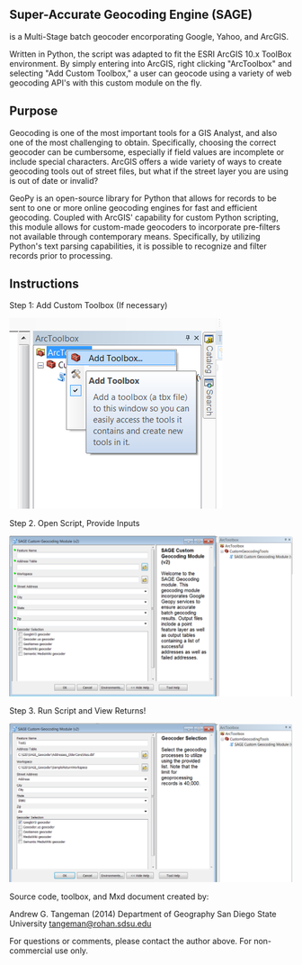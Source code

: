 ## Super-Accurate Geocoding Engine (SAGE)
is a Multi-Stage batch geocoder encorporating 
Google, Yahoo, and ArcGIS. 

Written in Python, the script was adapted to fit the ESRI ArcGIS 10.x ToolBox environment. By simply entering into ArcGIS, right clicking "ArcToolbox" and selecting "Add Custom Toolbox," a user can geocode using a variety of web geocoding API's with this custom module on the fly. 

## Purpose

Geocoding is one of the most important tools for a GIS Analyst, and also one of the most challenging to obtain. Specifically, choosing the correct geocoder can be cumbersome, especially if field values are incomplete or include special characters. ArcGIS offers a wide variety of ways to create geocoding tools out of street files, but what if the street layer you are using is out of date or invalid? 

GeoPy is an open-source library for Python that allows for records to be sent to one or more online geocoding engines for fast and efficient geocoding. Coupled with ArcGIS' capability for custom Python scripting, this module allows for custom-made geocoders to incorporate pre-filters not available through contemporary means. Specifically, by utilizing Python's text parsing capabilities, it is possible to recognize and filter records prior to processing.

## Instructions

Step 1: Add Custom Toolbox (If necessary) 

![Add Custom Toolbox](/ScreenCaptures/Step1.png)

Step 2. Open Script, Provide Inputs

![Open Script, Provide Inputs](/ScreenCaptures/Step2.png)

Step 3. Run Script and View Returns!

![ Run Script and View Returns](/ScreenCaptures/Step3.png)


Source code, toolbox, and Mxd document created by:

Andrew G. Tangeman (2014)
Department of Geography
San Diego State University
tangeman@rohan.sdsu.edu

For questions or comments, please contact
the author above. For non-commercial use only.
 
